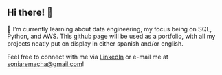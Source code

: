 ## Hi there! 👋

🌱 I’m currently learning about data engineering, my focus being on SQL, Python, and AWS. This github page will be used as a portfolio, with all my projects neatly put on display in either spanish and/or english.

Feel free to connect with me via [LinkedIn](https://www.linkedin.com/in/sonia-remacha/) or e-mail me at soniaremacha@gmail.com!
